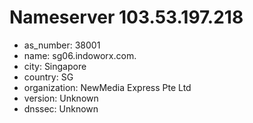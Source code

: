 # Nameserver 103.53.197.218

* as_number: 38001
* name: sg06.indoworx.com.
* city: Singapore
* country: SG
* organization: NewMedia Express Pte Ltd
* version: Unknown
* dnssec: Unknown
